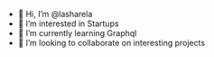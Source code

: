 - 👋 Hi, I’m @lasharela
- 👀 I’m interested in Startups
- 🌱 I’m currently learning Graphql
- 💞️ I’m looking to collaborate on interesting projects


<!---
lasharela/lasharela is a ✨ special ✨ repository because its `README.md` (this file) appears on your GitHub profile.
You can click the Preview link to take a look at your changes.
--->
